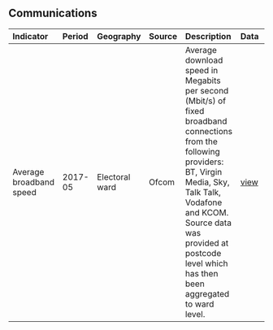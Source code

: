 ## Communications

| Indicator     | Period        | Geography     | Source        | Description   | Data           | Code           |
|:------------- |:------------- |:------------- |:------------- |:------------- | :------------- | :------------- |
| Average broadband speed | 2017-05 | Electoral ward | Ofcom | Average download speed in Megabits per second (Mbit/s) of fixed broadband connections from the following providers: BT, Virgin Media, Sky, Talk Talk, Vodafone and KCOM. Source data was provided at postcode level which has then been aggregated to ward level. | [view](data/average_broadband_speed.csv) | [view](code/average_broadband_speed.R) |
